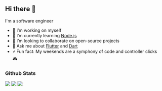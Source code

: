 ## Hi there 👋

I'm a software engineer

- 🔭 I’m working on myself
- 🌱 I’m currently learning [Node.js](https://nodejs.org/)
- 👯 I’m looking to collaborate on open-source projects
- 💬 Ask me about [Flutter](https://flutter.dev) and [Dart](https://dart.dev)
- ⚡ Fun fact: My weekends are a symphony of code and controller clicks 🎮

### Github Stats

<img src="http://github-readme-streak-stats.herokuapp.com?user=abhakhand&theme=nightowl">
<img src="https://github-readme-stats.vercel.app/api/top-langs/?username=abhakhand&hide=css,html&theme=nightowl">
<img src="https://github-readme-stats.vercel.app/api?username=abhakhand&&show_icons=true&theme=nightowl&line_height=35&count_private=true">
